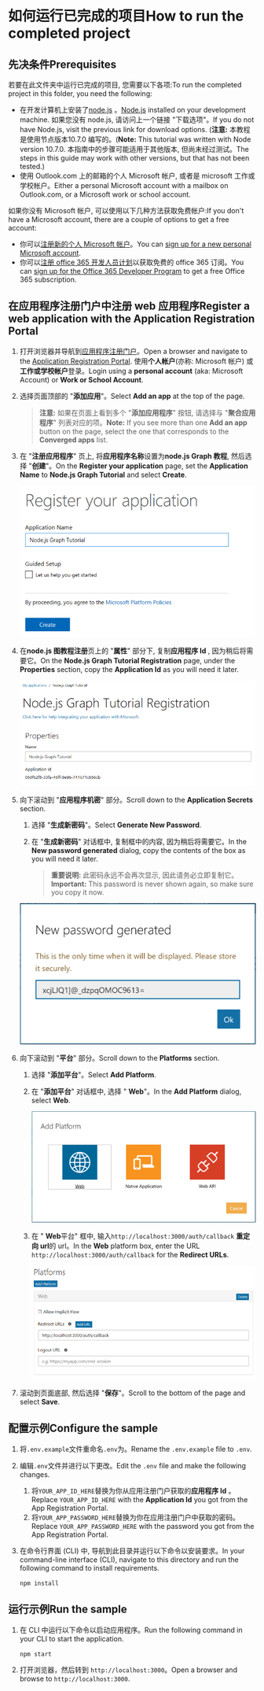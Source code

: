 # <a name="how-to-run-the-completed-project"></a><span data-ttu-id="72637-101">如何运行已完成的项目</span><span class="sxs-lookup"><span data-stu-id="72637-101">How to run the completed project</span></span>

## <a name="prerequisites"></a><span data-ttu-id="72637-102">先决条件</span><span class="sxs-lookup"><span data-stu-id="72637-102">Prerequisites</span></span>

<span data-ttu-id="72637-103">若要在此文件夹中运行已完成的项目, 您需要以下各项:</span><span class="sxs-lookup"><span data-stu-id="72637-103">To run the completed project in this folder, you need the following:</span></span>

- <span data-ttu-id="72637-104">在开发计算机上安装了[node.js](https://nodejs.org) 。</span><span class="sxs-lookup"><span data-stu-id="72637-104">[Node.js](https://nodejs.org) installed on your development machine.</span></span> <span data-ttu-id="72637-105">如果您没有 node.js, 请访问上一个链接 "下载选项"。</span><span class="sxs-lookup"><span data-stu-id="72637-105">If you do not have Node.js, visit the previous link for download options.</span></span> <span data-ttu-id="72637-106">(**注意:** 本教程是使用节点版本10.7.0 编写的。</span><span class="sxs-lookup"><span data-stu-id="72637-106">(**Note:** This tutorial was written with Node version 10.7.0.</span></span> <span data-ttu-id="72637-107">本指南中的步骤可能适用于其他版本, 但尚未经过测试。</span><span class="sxs-lookup"><span data-stu-id="72637-107">The steps in this guide may work with other versions, but that has not been tested.)</span></span>
- <span data-ttu-id="72637-108">使用 Outlook.com 上的邮箱的个人 Microsoft 帐户, 或者是 microsoft 工作或学校帐户。</span><span class="sxs-lookup"><span data-stu-id="72637-108">Either a personal Microsoft account with a mailbox on Outlook.com, or a Microsoft work or school account.</span></span>

<span data-ttu-id="72637-109">如果你没有 Microsoft 帐户, 可以使用以下几种方法获取免费帐户:</span><span class="sxs-lookup"><span data-stu-id="72637-109">If you don't have a Microsoft account, there are a couple of options to get a free account:</span></span>

- <span data-ttu-id="72637-110">你可以[注册新的个人 Microsoft 帐户](https://signup.live.com/signup?wa=wsignin1.0&rpsnv=12&ct=1454618383&rver=6.4.6456.0&wp=MBI_SSL_SHARED&wreply=https://mail.live.com/default.aspx&id=64855&cbcxt=mai&bk=1454618383&uiflavor=web&uaid=b213a65b4fdc484382b6622b3ecaa547&mkt=E-US&lc=1033&lic=1)。</span><span class="sxs-lookup"><span data-stu-id="72637-110">You can [sign up for a new personal Microsoft account](https://signup.live.com/signup?wa=wsignin1.0&rpsnv=12&ct=1454618383&rver=6.4.6456.0&wp=MBI_SSL_SHARED&wreply=https://mail.live.com/default.aspx&id=64855&cbcxt=mai&bk=1454618383&uiflavor=web&uaid=b213a65b4fdc484382b6622b3ecaa547&mkt=E-US&lc=1033&lic=1).</span></span>
- <span data-ttu-id="72637-111">你可以[注册 office 365 开发人员计划](https://developer.microsoft.com/office/dev-program)以获取免费的 office 365 订阅。</span><span class="sxs-lookup"><span data-stu-id="72637-111">You can [sign up for the Office 365 Developer Program](https://developer.microsoft.com/office/dev-program) to get a free Office 365 subscription.</span></span>

## <a name="register-a-web-application-with-the-application-registration-portal"></a><span data-ttu-id="72637-112">在应用程序注册门户中注册 web 应用程序</span><span class="sxs-lookup"><span data-stu-id="72637-112">Register a web application with the Application Registration Portal</span></span>

1. <span data-ttu-id="72637-113">打开浏览器并导航到[应用程序注册门户](https://apps.dev.microsoft.com)。</span><span class="sxs-lookup"><span data-stu-id="72637-113">Open a browser and navigate to the [Application Registration Portal](https://apps.dev.microsoft.com).</span></span> <span data-ttu-id="72637-114">使用**个人帐户**(亦称: Microsoft 帐户) 或**工作或学校帐户**登录。</span><span class="sxs-lookup"><span data-stu-id="72637-114">Login using a **personal account** (aka: Microsoft Account) or **Work or School Account**.</span></span>

1. <span data-ttu-id="72637-115">选择页面顶部的 "**添加应用**"。</span><span class="sxs-lookup"><span data-stu-id="72637-115">Select **Add an app** at the top of the page.</span></span>

    > <span data-ttu-id="72637-116">**注意:** 如果在页面上看到多个 "**添加应用程序**" 按钮, 请选择与 "**聚合应用程序**" 列表对应的项。</span><span class="sxs-lookup"><span data-stu-id="72637-116">**Note:** If you see more than one **Add an app** button on the page, select the one that corresponds to the **Converged apps** list.</span></span>

1. <span data-ttu-id="72637-117">在 "**注册应用程序**" 页上, 将**应用程序名称**设置为**node.js Graph 教程**, 然后选择 "**创建**"。</span><span class="sxs-lookup"><span data-stu-id="72637-117">On the **Register your application** page, set the **Application Name** to **Node.js Graph Tutorial** and select **Create**.</span></span>

    ![在应用注册门户网站中创建新应用程序的屏幕截图](/tutorial/images/arp-create-app-01.png)

1. <span data-ttu-id="72637-119">在**node.js 图教程注册**页上的 "**属性**" 部分下, 复制**应用程序 Id** , 因为稍后将需要它。</span><span class="sxs-lookup"><span data-stu-id="72637-119">On the **Node.js Graph Tutorial Registration** page, under the **Properties** section, copy the **Application Id** as you will need it later.</span></span>

    ![新创建的应用程序 ID 的屏幕截图](/tutorial/images/arp-create-app-02.png)

1. <span data-ttu-id="72637-121">向下滚动到 "**应用程序机密**" 部分。</span><span class="sxs-lookup"><span data-stu-id="72637-121">Scroll down to the **Application Secrets** section.</span></span>

    1. <span data-ttu-id="72637-122">选择 "**生成新密码**"。</span><span class="sxs-lookup"><span data-stu-id="72637-122">Select **Generate New Password**.</span></span>
    1. <span data-ttu-id="72637-123">在 "**生成新密码**" 对话框中, 复制框中的内容, 因为稍后将需要它。</span><span class="sxs-lookup"><span data-stu-id="72637-123">In the **New password generated** dialog, copy the contents of the box as you will need it later.</span></span>

        > <span data-ttu-id="72637-124">**重要说明:** 此密码永远不会再次显示, 因此请务必立即复制它。</span><span class="sxs-lookup"><span data-stu-id="72637-124">**Important:** This password is never shown again, so make sure you copy it now.</span></span>

    ![新创建的应用程序密码的屏幕截图](/tutorial/images/arp-create-app-03.png)

1. <span data-ttu-id="72637-126">向下滚动到 "**平台**" 部分。</span><span class="sxs-lookup"><span data-stu-id="72637-126">Scroll down to the **Platforms** section.</span></span>

    1. <span data-ttu-id="72637-127">选择 "**添加平台**"。</span><span class="sxs-lookup"><span data-stu-id="72637-127">Select **Add Platform**.</span></span>
    1. <span data-ttu-id="72637-128">在 "**添加平台**" 对话框中, 选择 " **Web**"。</span><span class="sxs-lookup"><span data-stu-id="72637-128">In the **Add Platform** dialog, select **Web**.</span></span>

        ![为应用程序创建平台的屏幕截图](/tutorial/images/arp-create-app-04.png)

    1. <span data-ttu-id="72637-130">在 " **Web**平台" 框中, 输入`http://localhost:3000/auth/callback` **重定向 url**的 url。</span><span class="sxs-lookup"><span data-stu-id="72637-130">In the **Web** platform box, enter the URL `http://localhost:3000/auth/callback` for the **Redirect URLs**.</span></span>

        ![应用程序新添加的 Web 平台的屏幕截图](/tutorial/images/arp-create-app-05.png)

1. <span data-ttu-id="72637-132">滚动到页面底部, 然后选择 "**保存**"。</span><span class="sxs-lookup"><span data-stu-id="72637-132">Scroll to the bottom of the page and select **Save**.</span></span>

## <a name="configure-the-sample"></a><span data-ttu-id="72637-133">配置示例</span><span class="sxs-lookup"><span data-stu-id="72637-133">Configure the sample</span></span>

1. <span data-ttu-id="72637-134">将`.env.example`文件重命名`.env`为。</span><span class="sxs-lookup"><span data-stu-id="72637-134">Rename the `.env.example` file to `.env`.</span></span>
1. <span data-ttu-id="72637-135">编辑`.env`文件并进行以下更改。</span><span class="sxs-lookup"><span data-stu-id="72637-135">Edit the `.env` file and make the following changes.</span></span>
    1. <span data-ttu-id="72637-136">将`YOUR_APP_ID_HERE`替换为你从应用注册门户获取的**应用程序 Id** 。</span><span class="sxs-lookup"><span data-stu-id="72637-136">Replace `YOUR_APP_ID_HERE` with the **Application Id** you got from the App Registration Portal.</span></span>
    1. <span data-ttu-id="72637-137">将`YOUR_APP_PASSWORD_HERE`替换为你在应用注册门户中获取的密码。</span><span class="sxs-lookup"><span data-stu-id="72637-137">Replace `YOUR_APP_PASSWORD_HERE` with the password you got from the App Registration Portal.</span></span>
1. <span data-ttu-id="72637-138">在命令行界面 (CLI) 中, 导航到此目录并运行以下命令以安装要求。</span><span class="sxs-lookup"><span data-stu-id="72637-138">In your command-line interface (CLI), navigate to this directory and run the following command to install requirements.</span></span>

    ```Shell
    npm install
    ```

## <a name="run-the-sample"></a><span data-ttu-id="72637-139">运行示例</span><span class="sxs-lookup"><span data-stu-id="72637-139">Run the sample</span></span>

1. <span data-ttu-id="72637-140">在 CLI 中运行以下命令以启动应用程序。</span><span class="sxs-lookup"><span data-stu-id="72637-140">Run the following command in your CLI to start the application.</span></span>

    ```Shell
    npm start
    ```

1. <span data-ttu-id="72637-141">打开浏览器，然后转到 `http://localhost:3000`。</span><span class="sxs-lookup"><span data-stu-id="72637-141">Open a browser and browse to `http://localhost:3000`.</span></span>